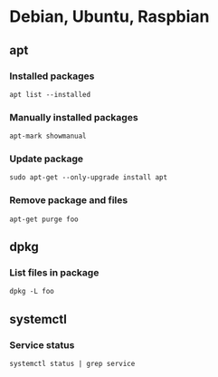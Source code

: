 # Debian, Ubuntu, Raspbian

## apt

### Installed packages

`apt list --installed`

### Manually installed packages 

`apt-mark showmanual`

### Update package

`sudo apt-get --only-upgrade install apt`

### Remove package and files

`apt-get purge foo`

## dpkg

### List files in package

`dpkg -L foo`

## systemctl

### Service status

`systemctl status | grep service`
